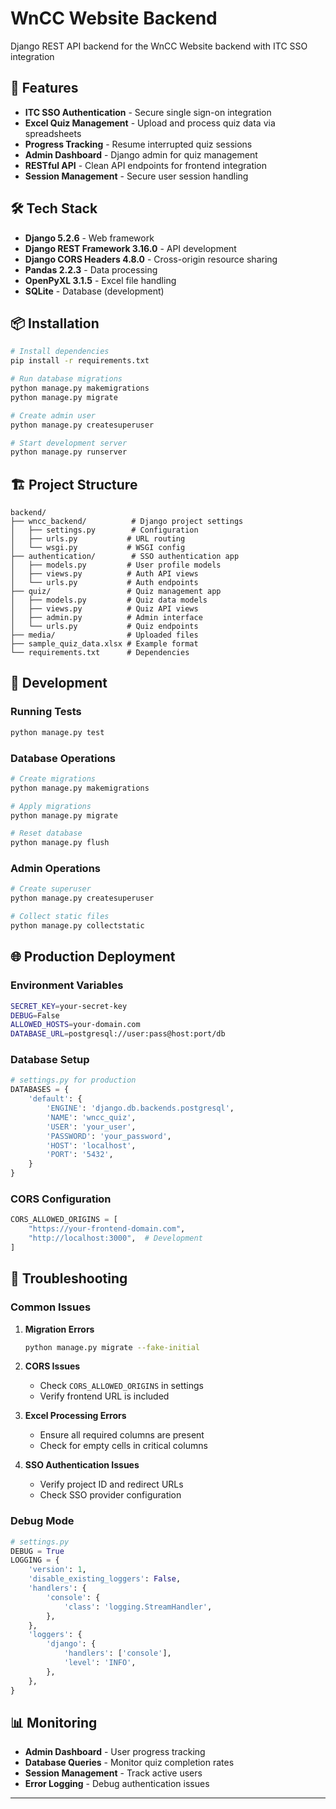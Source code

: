 # WnCC Website Backend

Django REST API backend for the WnCC Website backend with ITC SSO integration

## 🚀 Features

- **ITC SSO Authentication** - Secure single sign-on integration
- **Excel Quiz Management** - Upload and process quiz data via spreadsheets
- **Progress Tracking** - Resume interrupted quiz sessions
- **Admin Dashboard** - Django admin for quiz management
- **RESTful API** - Clean API endpoints for frontend integration
- **Session Management** - Secure user session handling

## 🛠️ Tech Stack

- **Django 5.2.6** - Web framework
- **Django REST Framework 3.16.0** - API development
- **Django CORS Headers 4.8.0** - Cross-origin resource sharing
- **Pandas 2.2.3** - Data processing
- **OpenPyXL 3.1.5** - Excel file handling
- **SQLite** - Database (development)

## 📦 Installation

```bash
# Install dependencies
pip install -r requirements.txt

# Run database migrations
python manage.py makemigrations
python manage.py migrate

# Create admin user
python manage.py createsuperuser

# Start development server
python manage.py runserver
```

## 🏗️ Project Structure

```
backend/
├── wncc_backend/          # Django project settings
│   ├── settings.py        # Configuration
│   ├── urls.py           # URL routing
│   └── wsgi.py           # WSGI config
├── authentication/        # SSO authentication app
│   ├── models.py         # User profile models
│   ├── views.py          # Auth API views
│   └── urls.py           # Auth endpoints
├── quiz/                 # Quiz management app
│   ├── models.py         # Quiz data models
│   ├── views.py          # Quiz API views
│   ├── admin.py          # Admin interface
│   └── urls.py           # Quiz endpoints
├── media/                # Uploaded files
├── sample_quiz_data.xlsx # Example format
└── requirements.txt      # Dependencies
```

## 🚀 Development

### Running Tests
```bash
python manage.py test
```

### Database Operations
```bash
# Create migrations
python manage.py makemigrations

# Apply migrations
python manage.py migrate

# Reset database
python manage.py flush
```

### Admin Operations
```bash
# Create superuser
python manage.py createsuperuser

# Collect static files
python manage.py collectstatic
```

## 🌐 Production Deployment

### Environment Variables
```bash
SECRET_KEY=your-secret-key
DEBUG=False
ALLOWED_HOSTS=your-domain.com
DATABASE_URL=postgresql://user:pass@host:port/db
```

### Database Setup
```python
# settings.py for production
DATABASES = {
    'default': {
        'ENGINE': 'django.db.backends.postgresql',
        'NAME': 'wncc_quiz',
        'USER': 'your_user',
        'PASSWORD': 'your_password',
        'HOST': 'localhost',
        'PORT': '5432',
    }
}
```

### CORS Configuration
```python
CORS_ALLOWED_ORIGINS = [
    "https://your-frontend-domain.com",
    "http://localhost:3000",  # Development
]
```

## 🐛 Troubleshooting

### Common Issues

1. **Migration Errors**
   ```bash
   python manage.py migrate --fake-initial
   ```

2. **CORS Issues**
   - Check `CORS_ALLOWED_ORIGINS` in settings
   - Verify frontend URL is included

3. **Excel Processing Errors**
   - Ensure all required columns are present
   - Check for empty cells in critical columns

4. **SSO Authentication Issues**
   - Verify project ID and redirect URLs
   - Check SSO provider configuration

### Debug Mode
```python
# settings.py
DEBUG = True
LOGGING = {
    'version': 1,
    'disable_existing_loggers': False,
    'handlers': {
        'console': {
            'class': 'logging.StreamHandler',
        },
    },
    'loggers': {
        'django': {
            'handlers': ['console'],
            'level': 'INFO',
        },
    },
}
```

## 📊 Monitoring

- **Admin Dashboard** - User progress tracking
- **Database Queries** - Monitor quiz completion rates
- **Session Management** - Track active users
- **Error Logging** - Debug authentication issues

---
